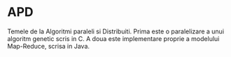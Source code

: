 # APD

Temele de la Algoritmi paraleli si Distribuiti.
Prima este o paralelizare a unui algoritm genetic scris in C.
A doua este implementare proprie a modelului Map-Reduce, scrisa in Java.
